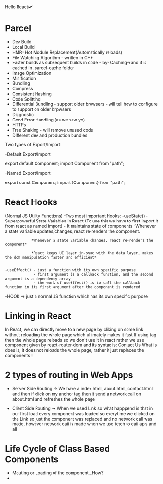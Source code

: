 Hello React🛩️

# Parcel
- Dev Build
- Local Build
- HMR=Hot Module Replacement(Automatically reloads)
- File Watching Algorithm - written in C++
- Faster builds as subsequent builds in code - by- Caching->and it is cached in .parcel-cache folder
- Image Optimization 
- Minification
- Bundling
- Compress
- Consistent Hashing
- Code Splitting
- Differential Bundling - support older browsers - will tell how to configure to support on older brpwsers
- Diagnostic
- Good Error Handling (as we saw yo)
- HTTPs
- Tree Shaking - will remove unused code
- Different dev and production bundles
 






Two types of Export/Import


-Default Export/Import

export default Component;
import Component from "path";


-Named Export/Import

export const Component;
import {Component} from "path";











# React Hooks
(Normal JS Utility Functions)
-Two most important Hooks:
    -useState() - Superpowerful State Variables in React (To use this we have to first import it from react as named import)
                - It maintains state of components
                -Whenever a state variable updates/changes, react re-renders the component.

                *Whenever a state variable changes, react re-renders the component*

                *React keeps UI layer in-sync with the data layer, makes the dom manipulation faster and efficient*


    -useEffect() - just a function with its own specific purpose
                 - first argument is a callback function, and the second argument is a dependency array
                 - the work of useEffect() is to call the callback function in its first argument after the component is rendered


-HOOK -> just a normal JS function which has its own specific purpose












# Linking in React
In React, we can directly move to a new page by cliking on some link without reloading the whole page which ultimately makes it fast
If using <a> tag then the whole page reloads so we don't use it in react rather we use <Link> component given by react-router-dom
and its syntax is: <Link to="/contact">Contact Us</Link>
What is does is, it does not reloads the whole page, rather it just replaces the components ! 










# 2 types of routing in Web Apps
- Server Side Routing -> We have a index.html, about.html, contact.html and then if click on my anchor tag then it send a network call on about.html and refreshes the whole page

- Client Side Routing -> When we used Link so what happpend is that in our first load every component was loaded so everytime we clicked on the Link so just the component was replaced and no network call was made, however network call is made when we use fetch to call apis and all





# Life Cycle of Class Based Components 
- Mouting or Loading of the component...How?
-
